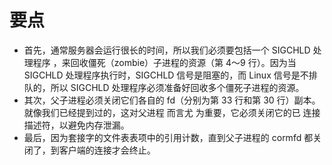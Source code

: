 # 要点

- 首先，通常服务器会运行很长的时间，所以我们必须要包括一个 SIGCHLD 处理程序 ，来回收僵死（zombie）子进程的资源（第 4〜9 行）。因为当 SIGCHLD 处理程序执行时，SIGCHLD 信号是阻塞的，而 Linux 信号是不排队的，所以 SIGCHLD 处理程序必须准备好回收多个僵死子进程的资源。
- 其次，父子进程必须关闭它们各自的 fd（分别为第 33 行和第 30 行）副本。就像我们已经提到过的，这对父进程 而言尤 为重要，它必须关闭它的已 连接描述符，以避免内存泄漏。
- 最后，因为套接字的文件表表项中的引用计数，直到父子进程的 cormfd 都关闭了，到客户端的连接才会终止。